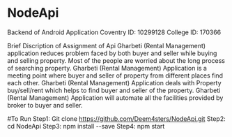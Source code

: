 # NodeApi
Backend of Android Application
Coventry ID: 10299128
College ID: 170366

Brief Discription of Assignment of Api
Gharbeti (Rental Management) application reduces problem faced by both buyer and seller while buying and selling property.    Most of the people are worried about the long process of searching property. Gharbeti (Rental Management) Application is a meeting point where buyer and seller of property from different places find each other. Gharbeti (Rental Management) Application deals with Property buy/sell/rent which helps to find buyer and seller of the property. Gharbeti (Rental Management) Application will automate all the facilities provided by broker to buyer and seller.  
 
 #To Run 
Step1: Git clone https://github.com/Deem4sters/NodeApi.git
Step2: cd NodeApi
Step3: npm install --save
Step4: npm start
